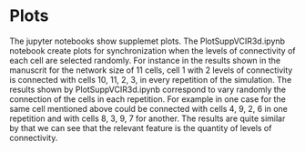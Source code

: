 # Plots
The jupyter notebooks show supplemet plots.
The PlotSuppVCIR3d.ipynb notebook create plots for synchronization when the levels of connectivity of each cell are selected randomly. For instance in the results shown in the manuscrit for the network size of 11 cells, cell 1 with 2 levels of connectivity is connected with cells 10, 11, 2, 3, in every repetition of the simulation. The results shown by  PlotSuppVCIR3d.ipynb correspond to vary randomly the connection of the cells in each repetition. For example in one case for the same cell mentioned above could be connected with cells 4, 9, 2, 6 in one repetition and with cells 8, 3, 9, 7 for another. The results are quite similar by that we can see that the relevant feature is the quantity of levels of connectivity.


